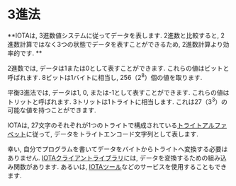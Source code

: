 # 3進法
<!-- # Trinary -->

**IOTAは, 3進数値システムに従ってデータを表します. 2進数と比較すると, 2進数計算ではなく3つの状態でデータを表すことができるため, 2進数計算より効率的です. **
<!-- **IOTA represents data according to the trinary numeric system. Compared to binary, trinary computing is more efficient as it can represent data in three states rather then just two.** -->

2進数では, データは1または0として表すことができます. これらの値はビットと呼ばれます.  8ビットは1バイトに相当し, 256（2<sup>8</sup>）個の値を取ります.
<!-- In binary, data can be represented as either 1 or 0. These values are called bits. Eight bits is equal to one byte, which can have 256 (2<sup>8</sup>) possible values. -->

平衡3進法では, データは1, 0, または-1として表すことができます. これらの値はトリットと呼ばれます.  3トリットは1トライトに相当します. これは27（3<sup>3</sup>）の可能な値を持つことができます.
<!-- In balanced trinary, data can be represented as 1, 0, or -1. These values are called trits. Three trits is equal to one tryte, which can have 27 (3<sup>3</sup>) possible values. -->

IOTAは, 27文字のそれぞれが1つのトライトで構成されている[トライトアルファベット](../references/tryte-alphabet.md)に従って, データをトライトエンコード文字列として表します.
<!-- IOTA represents data as tryte-encoded characters, according to the [tryte alphabet](../references/tryte-alphabet.md) where each of the 27 characters consists of one tryte. -->

幸い, 自分でプログラムを書いてデータをバイトからトライトへ変換する必要はありません.  [IOTAクライアントライブラリ](root://client-libraries/0.1/introduction/overview.md)には, データを変換するための組み込み関数があります. あるいは, [IOTAツール](https://laurencetennant.com/iota-tools/index.html)などのサービスを使用することもできます.
<!-- Luckily, you don't have to convert data from bytes to trytes yourself. The [IOTA client libraries](root://client-libraries/0.1/introduction/overview.md) have built-in functions for converting data. Or, you can use a service such as [IOTA tools](https://laurencetennant.com/iota-tools/index.html). -->
